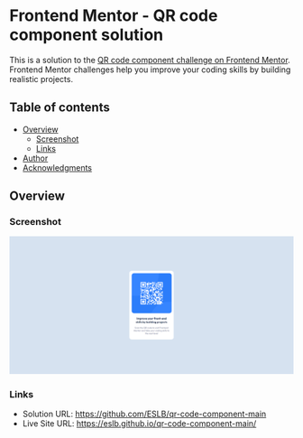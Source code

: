 # Frontend Mentor - QR code component solution

This is a solution to the [QR code component challenge on Frontend Mentor](https://www.frontendmentor.io/challenges/qr-code-component-iux_sIO_H). Frontend Mentor challenges help you improve your coding skills by building realistic projects. 

## Table of contents

- [Overview](#overview)
  - [Screenshot](#screenshot)
  - [Links](#links)
- [Author](#author)
- [Acknowledgments](#acknowledgments)

## Overview

### Screenshot

![](./screenshot.png)

### Links

- Solution URL: https://github.com/ESLB/qr-code-component-main
- Live Site URL: https://eslb.github.io/qr-code-component-main/
